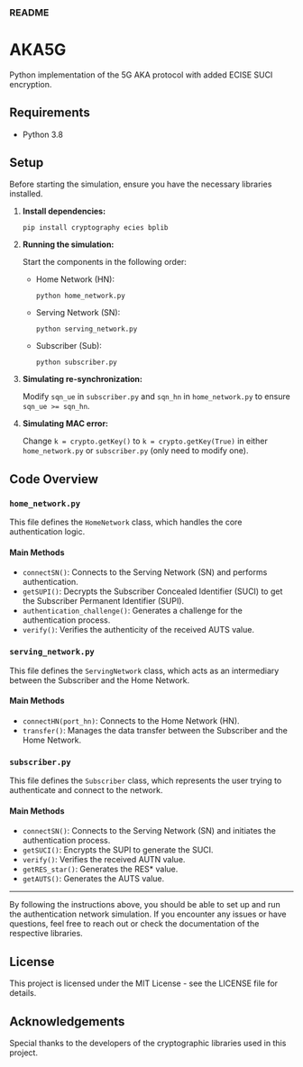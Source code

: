 ### README

# AKA5G
Python implementation of the 5G AKA protocol with added ECISE SUCI encryption.

## Requirements

- Python 3.8

## Setup

Before starting the simulation, ensure you have the necessary libraries installed.

1. **Install dependencies:**

   ```shell
   pip install cryptography ecies bplib
   ```

2. **Running the simulation:**

   Start the components in the following order:

   - Home Network (HN):

     ```shell
     python home_network.py
     ```

   - Serving Network (SN):

     ```shell
     python serving_network.py
     ```

   - Subscriber (Sub):

     ```shell
     python subscriber.py
     ```

3. **Simulating re-synchronization:**

   Modify `sqn_ue` in `subscriber.py` and `sqn_hn` in `home_network.py` to ensure `sqn_ue >= sqn_hn`.

4. **Simulating MAC error:**

   Change `k = crypto.getKey()` to `k = crypto.getKey(True)` in either `home_network.py` or `subscriber.py` (only need to modify one).

## Code Overview

### `home_network.py`

This file defines the `HomeNetwork` class, which handles the core authentication logic.

#### Main Methods

- `connectSN()`: Connects to the Serving Network (SN) and performs authentication.
- `getSUPI()`: Decrypts the Subscriber Concealed Identifier (SUCI) to get the Subscriber Permanent Identifier (SUPI).
- `authentication_challenge()`: Generates a challenge for the authentication process.
- `verify()`: Verifies the authenticity of the received AUTS value.

### `serving_network.py`

This file defines the `ServingNetwork` class, which acts as an intermediary between the Subscriber and the Home Network.

#### Main Methods

- `connectHN(port_hn)`: Connects to the Home Network (HN).
- `transfer()`: Manages the data transfer between the Subscriber and the Home Network.

### `subscriber.py`

This file defines the `Subscriber` class, which represents the user trying to authenticate and connect to the network.

#### Main Methods

- `connectSN()`: Connects to the Serving Network (SN) and initiates the authentication process.
- `getSUCI()`: Encrypts the SUPI to generate the SUCI.
- `verify()`: Verifies the received AUTN value.
- `getRES_star()`: Generates the RES* value.
- `getAUTS()`: Generates the AUTS value.

---

By following the instructions above, you should be able to set up and run the authentication network simulation. If you encounter any issues or have questions, feel free to reach out or check the documentation of the respective libraries.

## License

This project is licensed under the MIT License - see the LICENSE file for details.

## Acknowledgements

Special thanks to the developers of the cryptographic libraries used in this project.

